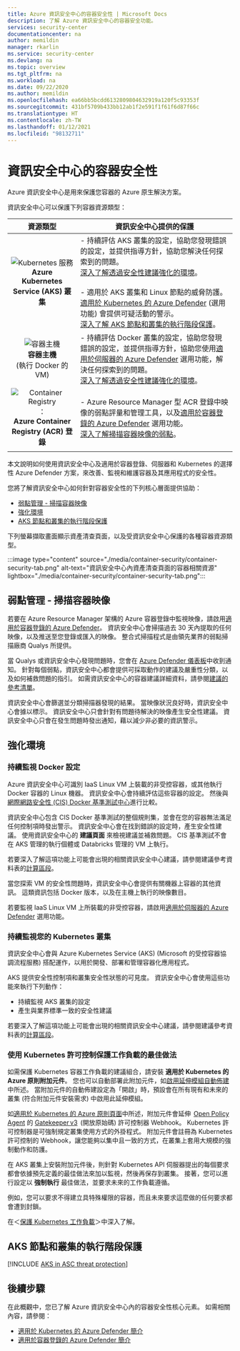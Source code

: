 ```yaml
---
title: Azure 資訊安全中心的容器安全性 | Microsoft Docs
description: 了解 Azure 資訊安全中心的容器安全功能。
services: security-center
documentationcenter: na
author: memildin
manager: rkarlin
ms.service: security-center
ms.devlang: na
ms.topic: overview
ms.tgt_pltfrm: na
ms.workload: na
ms.date: 09/22/2020
ms.author: memildin
ms.openlocfilehash: ea66bb5bcdd6132809804632919a120f5c93353f
ms.sourcegitcommit: 431bf5709b433bb12ab1f2e591f1f61f6d87f66c
ms.translationtype: HT
ms.contentlocale: zh-TW
ms.lasthandoff: 01/12/2021
ms.locfileid: "98132711"
---
```

# <a name="container-security-in-security-center"></a>資訊安全中心的容器安全性

Azure 資訊安全中心是用來保護您容器的 Azure 原生解決方案。

資訊安全中心可以保護下列容器資源類型：

| 資源類型 | 資訊安全中心提供的保護 |
|:--------------------:|-----------|
| ![Kubernetes 服務](./media/security-center-virtual-machine-recommendations/icon-kubernetes-service-rec.png)<br>**Azure Kubernetes Service (AKS) 叢集** | - 持續評估 AKS 叢集的設定，協助您發現錯誤的設定，並提供指導方針，協助您解決任何探索到的問題。<br>[深入了解透過安全性建議強化的環境](#environment-hardening)。<br><br>- 適用於 AKS 叢集和 Linux 節點的威脅防護。 [適用於 Kubernetes 的 Azure Defender](defender-for-kubernetes-introduction.md) (選用功能) 會提供可疑活動的警示。<br>[深入了解 AKS 節點和叢集的執行階段保護](#run-time-protection-for-aks-nodes-and-clusters)。|
| ![容器主機](./media/security-center-virtual-machine-recommendations/icon-container-host-rec.png)<br>**容器主機**<br>(執行 Docker 的 VM) | - 持續評估 Docker 叢集的設定，協助您發現錯誤的設定，並提供指導方針，協助您使用[適用於伺服器的 Azure Defender](defender-for-servers-introduction.md) 選用功能，解決任何探索到的問題。<br>[深入了解透過安全性建議強化的環境](#environment-hardening)。|
| ![Container Registry](./media/security-center-virtual-machine-recommendations/icon-container-registry-rec.png)：<br>**Azure Container Registry (ACR) 登錄** | - Azure Resource Manager 型 ACR 登錄中映像的弱點評量和管理工具，以及[適用於容器登錄的 Azure Defender](defender-for-container-registries-introduction.md) 選用功能。<br>[深入了解掃描容器映像的弱點](#vulnerability-management---scanning-container-images)。 |
|||

本文說明如何使用資訊安全中心及適用於容器登錄、伺服器和 Kubernetes 的選擇性 Azure Defender 方案，來改善、監視和維護容器及其應用程式的安全性。

您將了解資訊安全中心如何針對容器安全性的下列核心層面提供協助：

- [弱點管理 - 掃描容器映像](#vulnerability-management---scanning-container-images)
- [強化環境](#environment-hardening)
- [AKS 節點和叢集的執行階段保護](#run-time-protection-for-aks-nodes-and-clusters)

下列螢幕擷取畫面顯示資產清查頁面，以及受資訊安全中心保護的各種容器資源類型。

:::image type="content" source="./media/container-security/container-security-tab.png" alt-text="資訊安全中心內資產清查頁面的容器相關資源" lightbox="./media/container-security/container-security-tab.png":::

## <a name="vulnerability-management---scanning-container-images"></a>弱點管理 - 掃描容器映像

若要在 Azure Resource Manager 架構的 Azure 容器登錄中監視映像，請啟用[適用於容器登錄的 Azure Defender](defender-for-container-registries-introduction.md)。 資訊安全中心會掃描過去 30 天內提取的任何映像，以及推送至您登錄或匯入的映像。 整合式掃描程式是由領先業界的弱點掃描廠商 Qualys 所提供。

當 Qualys 或資訊安全中心發現問題時，您會在 [Azure Defender 儀表板](azure-defender-dashboard.md)中收到通知。 針對每個弱點，資訊安全中心都會提供可採取動作的建議及嚴重性分類，以及如何補救問題的指引。 如需資訊安全中心的容器建議詳細資料，請參閱[建議的參考清單](recommendations-reference.md#recs-compute)。

資訊安全中心會篩選並分類掃描器發現的結果。 當映像狀況良好時，資訊安全中心會據以標示。 資訊安全中心只會針對有問題待解決的映像產生安全性建議。 資訊安全中心只會在發生問題時發出通知，藉以減少非必要的資訊警示。

## <a name="environment-hardening"></a>強化環境

### <a name="continuous-monitoring-of-your-docker-configuration"></a>持續監視 Docker 設定

Azure 資訊安全中心可識別 IaaS Linux VM 上裝載的非受控容器，或其他執行 Docker 容器的 Linux 機器。 資訊安全中心會持續評估這些容器的設定。 然後與[網際網路安全性 (CIS) Docker 基準測試中心](https://www.cisecurity.org/benchmark/docker/)進行比較。

資訊安全中心包含 CIS Docker 基準測試的整個規則集，並會在您的容器無法滿足任何控制項時發出警示。 資訊安全中心會在找到錯誤的設定時，產生安全性建議。 使用資訊安全中心的 **建議頁面** 來檢視建議並補救問題。 CIS 基準測試不會在 AKS 管理的執行個體或 Databricks 管理的 VM 上執行。

若要深入了解這項功能上可能會出現的相關資訊安全中心建議，請參閱建議參考資料表的[計算區段](recommendations-reference.md#recs-compute)。

當您探索 VM 的安全性問題時，資訊安全中心會提供有關機器上容器的其他資訊。 這類資訊包括 Docker 版本，以及在主機上執行的映像數目。 

若要監視 IaaS Linux VM 上所裝載的非受控容器，請啟用[適用於伺服器的 Azure Defender](defender-for-servers-introduction.md) 選用功能。


### <a name="continuous-monitoring-of-your-kubernetes-clusters"></a>持續監視您的 Kubernetes 叢集
資訊安全中心會與 Azure Kubernetes Service (AKS) (Microsoft 的受控容器協調流程服務) 搭配運作，以用於開發、部署和管理容器化應用程式。

AKS 提供安全性控制項和叢集安全性狀態的可見度。 資訊安全中心會使用這些功能來執行下列動作：
* 持續監視 AKS 叢集的設定
* 產生與業界標準一致的安全性建議

若要深入了解這項功能上可能會出現的相關資訊安全中心建議，請參閱建議參考資料表的[計算區段](recommendations-reference.md#recs-compute)。

###  <a name="workload-protection-best-practices-using-kubernetes-admission-control"></a>使用 Kubernetes 許可控制保護工作負載的最佳做法

如需保護 Kubernetes 容器工作負載的建議組合，請安裝 **適用於 Kubernetes 的 Azure 原則附加元件**。 您也可以自動部署此附加元件，如[啟用延伸模組自動佈建](security-center-enable-data-collection.md#enable-auto-provisioning-of-extensions)中所述。 當附加元件的自動佈建設定為「開啟」時，預設會在所有現有和未來的叢集 (符合附加元件安裝需求) 中啟用此延伸模組。

如[適用於 Kubernetes 的 Azure 原則頁面](../governance/policy/concepts/policy-for-kubernetes.md)中所述，附加元件會延伸  [Open Policy Agent](https://www.openpolicyagent.org/) 的 [Gatekeeper v3](https://github.com/open-policy-agent/gatekeeper)  (開放原始碼) 許可控制器 Webhook。 Kubernetes 許可控制器是可強制規定叢集使用方式的外掛程式。 附加元件會註冊為 Kubernetes 許可控制的 Webhook，讓您能夠以集中且一致的方式，在叢集上套用大規模的強制動作和防護。 

在 AKS 叢集上安裝附加元件後，則針對 Kubernetes API 伺服器提出的每個要求都會依據預先定義的最佳做法來加以監視，然後再保存到叢集。 接著，您可以進行設定以 **強制執行** 最佳做法，並要求未來的工作負載遵循。 

例如，您可以要求不得建立具特殊權限的容器，而且未來要求這麼做的任何要求都會遭到封鎖。

在＜[保護 Kubernetes 工作負載](kubernetes-workload-protections.md)＞中深入了解。


## <a name="run-time-protection-for-aks-nodes-and-clusters"></a>AKS 節點和叢集的執行階段保護

[!INCLUDE [AKS in ASC threat protection](../../includes/security-center-azure-kubernetes-threat-protection.md)]



## <a name="next-steps"></a>後續步驟

在此概觀中，您已了解 Azure 資訊安全中心內的容器安全性核心元素。 如需相關內容，請參閱：

- [適用於 Kubernetes 的 Azure Defender 簡介](defender-for-kubernetes-introduction.md)
- [適用於容器登錄的 Azure Defender 簡介](defender-for-container-registries-introduction.md)